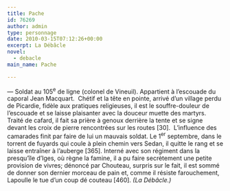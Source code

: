 ```yaml
---
title: Pache
id: 76269
author: admin
type: personnage
date: 2010-03-15T07:12:26+00:00
excerpt: La Débâcle
novel:
  - debacle
main_name: Pache

---
```

— Soldat au 105<sup>e</sup> de ligne (colonel de Vineuil). Appartient à l&rsquo;escouade du caporal Jean Macquart.  Chétif et la tête en pointe, arrivé d&rsquo;un village perdu de Picardie, fidèle aux pratiques religieuses, il est le souffre-douleur de l&rsquo;escouade et se laisse plaisanter avec la douceur muette des martyrs. Traité de cafard, il fait sa prière à genoux derrière la tente et se signe devant les croix de pierre rencontrées sur les routes [30].  L&rsquo;influence des camarades finit par faire de lui un mauvais soldat. Le 1<sup>er</sup> septembre, dans le torrent de fuyards qui coule à plein chemin vers Sedan, il quitte le rang et se laisse entraîner à l&rsquo;auberge [365]. Interné avec son régiment dans la presqu&rsquo;île d&rsquo;Iges, où règne la famine, il a pu faire secrètement une petite provision de vivres; dénoncé par Chouteau, surpris sur le fait, il est sommé de donner son dernier morceau de pain et, comme il résiste farouchement, Lapoulle le tue d&rsquo;un coup dé couteau [460]. _(La Débâcle.)_